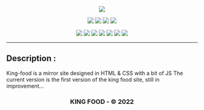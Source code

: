 <p align="center">
  <img src="./images/king-logo.jp">
</p>

<p align="center">
  <img src="https://img.shields.io/badge/Version-1.0-vert?style=for-the-badge">
  <img src="https://img.shields.io/github/stars/Monsieur9Bre99/King-food-V1?style=for-the-badge">
  <img src="https://img.shields.io/github/issues/Monsieur9Bre99/King-food-V1?color=rouge&style=for-the-badge">
  <img src="https://img.shields.io/github/forks/Monsieur9Bre99/King-food-V1?color=sarcelle&style=for-the-badge">
</p>

<p align="center">
  <img src="https://img.shields.io/badge/Auteur-breroot-bleu?style=flat-square">
  <img src="https://img.shields.io/badge/Open%20Source-Oui-darkgreen?style=flat-square">
  <img src="https://img.shields.io/badge/Maintenu-Oui-lightblue?style=flat-square">
  <img src="https://img.shields.io/badge/Ecrit%20en-HTML-red?style=flat-square">
    <img src="https://img.shields.io/badge/%20CSS-blue?style=flat-square">
    <img src="https://img.shields.io/badge/%20JS-yellow?style=flat-square">
  <img src="https://hits.seeyoufarm.com/api/count/incr/badge.svg?url=https%3A%2F%2Fgithub.com%2Fbreroot%2Fm2L-coin&title=Visitors&edge_flat=false"/>
</p>

<hr>

## Description :

King-food is a mirror site designed in HTML & CSS with a bit of JS 
The current version is the first version of the king food site, 
still in improvement...

<h3><p align="center">KING FOOD - &copy; 2022</p></h3>
